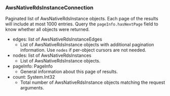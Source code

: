 ### AwsNativeRdsInstanceConnection
Paginated list of AwsNativeRdsInstance objects. Each page of the results will include at most 1000 entries. Query the `pageInfo.hasNextPage` field to know whether all objects were returned.

- edges: list of AwsNativeRdsInstanceEdges
  - List of AwsNativeRdsInstance objects with additional pagination information. Use `nodes` if per-object cursors are not needed.
- nodes: list of AwsNativeRdsInstances
  - List of AwsNativeRdsInstance objects.
- pageInfo: PageInfo
  - General information about this page of results.
- count: System.Int32
  - Total number of AwsNativeRdsInstance objects matching the request arguments.
